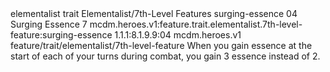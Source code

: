 <ability>
  <metadata>
    <class>elementalist</class>
    <feature_type>trait</feature_type>
    <file_dpath>Elementalist/7th-Level Features</file_dpath>
    <item_id>surging-essence</item_id>
    <item_index>04</item_index>
    <item_name>Surging Essence</item_name>
    <level>7</level>
    <scc>mcdm.heroes.v1:feature.trait.elementalist.7th-level-feature:surging-essence</scc>
    <scdc>1.1.1:8.1.9.9:04</scdc>
    <source>mcdm.heroes.v1</source>
    <type>feature/trait/elementalist/7th-level-feature</type>
  </metadata>
  <effects>
    <effect type="mundane">When you gain essence at the start of each of your turns during combat, you gain 3 essence instead of 2.</effect>
  </effects>
</ability>
